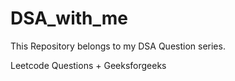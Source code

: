 # DSA_with_me
This Repository belongs to my DSA Question series.

Leetcode Questions + Geeksforgeeks
